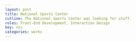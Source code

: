 ```yaml
---
layout: post
title: National Sports Center
cutline: The National Sports Center was looking for stuff.
roles: Front-End Development, Interaction Design
key: nsc
categories: works
---
```

